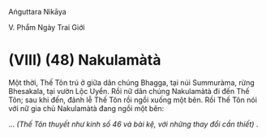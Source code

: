 Aṅguttara Nikāya

V. Phẩm Ngày Trai Giới

# (VIII) (48) Nakulamàtà

Một thời, Thế Tôn trú ở giữa dân chúng Bhagga, tại núi Summuràma, rừng Bhesakala, tại vườn Lộc Uyển. Rồi nữ dân chúng Nakulamàtà đi đến Thế Tôn; sau khi đến, đảnh lễ Thế Tôn rồi ngồi xuống một bên. Rồi Thế Tôn nói với nữ gia chủ Nakulamàtà đang ngồi một bên:

... _(Thế Tôn thuyết như kinh số 46 và bài kệ, với những thay đổi cần thiết)_ .

